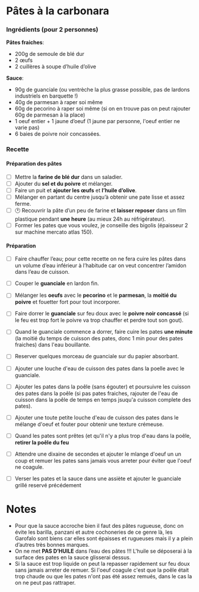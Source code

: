 # Pâtes à la carbonara

### Ingrédients (pour 2 personnes)

**Pâtes fraiches**:
 - 200g de semoule de blé dur
 - 2 œufs
 - 2 cuillères à soupe d’huile d’olive

**Sauce**:
- 90g de guanciale (ou ventrèche la plus grasse possible, pas de lardons industriels en barquette !)
- 40g de parmesan à raper soi même
- 60g de pecorino à raper soi même (si on en trouve pas on peut rajouter 60g de parmesan à la place)
- 1 oeuf entier + 1 jaune d’oeuf (1 jaune par personne, l'oeuf entier ne varie pas)
- 6 baies de poivre noir concassées.


### Recette
#### Préparation des pâtes
- [ ] Mettre la **farine de blé dur** dans un saladier.
- [ ] Ajouter du **sel et du poivre** et mélanger.
- [ ] Faire un puit et **ajouter les œufs** et **l’huile d’olive**.
- [ ] Mélanger en partant du centre jusqu’à obtenir une pate lisse et assez ferme.
- [ ] :clock1: Recouvrir la pâte d’un peu de farine et **laisser reposer** dans un film plastique pendant **une heure** (au mieux 24h au réfrigérateur).
- [ ] Former les pates que vous voulez, je conseille des bigolis (épaisseur 2 sur machine mercato atlas 150).

#### Préparation
- [ ] Faire chauffer l’eau; pour cette recette on ne fera cuire les pâtes dans un volume d’eau inférieur à l’habitude car on veut concentrer l’amidon dans l’eau de cuisson.
- [ ] Couper le **guanciale** en lardon fin.
- [ ] Mélanger les **oeufs** avec le **pecorino** et le **parmesan**, la **moitié du poivre** et fouetter fort pour tout incorporer.
- [ ] Faire dorrer le **guanciale** sur feu doux avec le **poivre noir concassé** (si le feu est trop fort le poivre va trop chauffer et perdre tout son gout).
- [ ] Quand le guanciale commence a dorrer, faire cuire les pates **une minute** (la moitié du temps de cuisson des pates, donc 1 min pour des pates fraiches) dans l'eau bouillante.
- [ ] Reserver quelques morceau de guanciale sur du papier absorbant.
- [ ] Ajouter une louche d'eau de cuisson des pates dans la poelle avec le guanciale.
- [ ] Ajouter les pates dans la poêle (sans égouter) et poursuivre les cuisson des pates dans la poêle (si pas pates fraiches, rajouter de l'eau de cuisson dans la poêle de temps en temps jsuqu'a cuisson complete des pates).
- [ ] Ajouter une toute petite louche d'eau de cuisson des pates dans le mélange d'oeuf et fouter pour obtenir une texture crémeuse.
- [ ] Quand les pates sont prêtes (et qu'il n'y a plus trop d'eau dans la poêle, **retirer la poêle du feu**
- [ ] Attendre une dixaine de secondes et ajouter le mlange d'oeuf un un coup et remuer les pates sans jamais vous arreter pour éviter que l'oeuf ne coagule.
- [ ] Verser les pates et la sauce dans une assiète et ajouter le guanciale grillé reservé précédement


# Notes
- Pour que la sauce accroche bien il faut des pâtes rugueuse, donc on évite les barilla, panzani et autre cochoneries de ce genre là, les Garofalo sont biens car elles sont épaisses et rugueuses mais il y a plein d’autres très bonnes marques. 
- On ne met **PAS D’HUILE** dans l’eau des pâtes !!! L'huile se déposerai à la surface des pates en la sauce glisserai dessus.
- Si la sauce est trop liquide on peut la repasser rapidement sur feu doux sans jamais arreter de remuer. Si l'oeuf coagule c'est que la poêle était trop chaude ou que les pates n'ont pas été assez remués, dans le cas la on ne peut pas rattraper.
